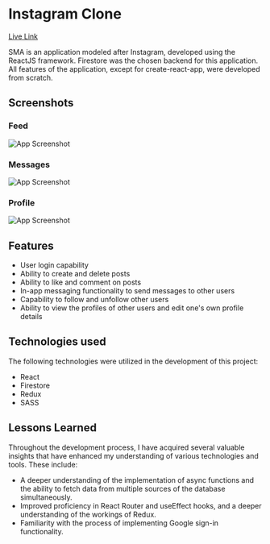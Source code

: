 # Instagram Clone

[Live Link](https://albertoflj.github.io/social-media-app/)

SMA is an application modeled after Instagram, developed using the ReactJS framework. Firestore was the chosen backend for this application. All features of the application, except for create-react-app, were developed from scratch.

## Screenshots

### Feed

![App Screenshot](https://i.imgur.com/biEDkhK.png)

### Messages

![App Screenshot](https://i.imgur.com/nNRqo6T.png)

### Profile

![App Screenshot](https://i.imgur.com/Mo1q7qK.png)

## Features

- User login capability
- Ability to create and delete posts
- Ability to like and comment on posts
- In-app messaging functionality to send messages to other users
- Capability to follow and unfollow other users
- Ability to view the profiles of other users and edit one's own profile details

## Technologies used

The following technologies were utilized in the development of this project:

- React
- Firestore
- Redux
- SASS

## Lessons Learned

Throughout the development process, I have acquired several valuable insights that have enhanced my understanding of various technologies and tools. These include:

- A deeper understanding of the implementation of async functions and the ability to fetch data from multiple sources of the database simultaneously.
- Improved proficiency in React Router and useEffect hooks, and a deeper understanding of the workings of Redux.
- Familiarity with the process of implementing Google sign-in functionality.
